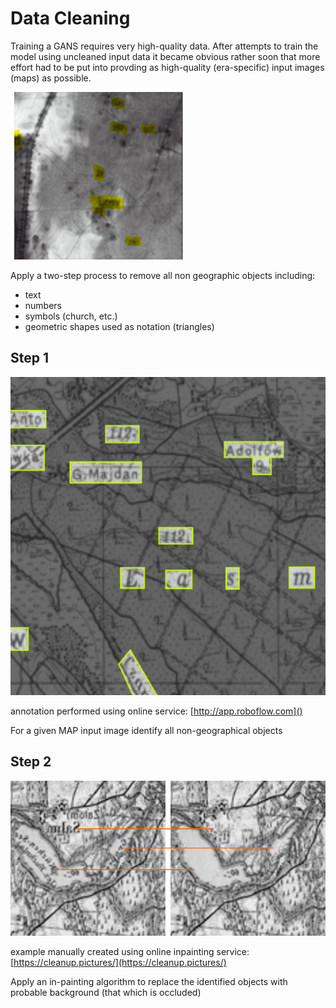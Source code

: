 # Data Cleaning

Training a GANS requires very high-quality data. After attempts to train the model using uncleaned input data it became obvious rather soon that more effort had to be put into provding as high-quality (era-specific) input images (maps) as possible.

![a fake aerial with visible text remnants](images/text_from_map_visible_in_fake_aerial.png)

Apply a two-step process to remove all non geographic objects including:

* text
* numbers
* symbols (church, etc.)
* geometric shapes used as notation (triangles)

## Step 1
![image annoted with text/glyphs](images/annotated_image.png)

annotation performed using online service: [http://app.roboflow.com]()

For a given MAP input image identify all non-geographical objects 

## Step 2
![Normal map image vs map image with text removed via inpatining](images/normal_vs_removed_text.png)

example manually created using online inpainting service: [https://cleanup.pictures/](https://cleanup.pictures/)

Apply an in-painting algorithm to replace the identified objects with probable background (that which is occluded)
